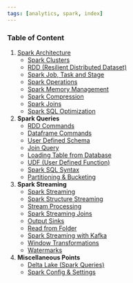 ```yaml
---
tags: [analytics, spark, index]
---
```


### Table of Content

1. [Spark Architecture](Spark%20Architecture.md)
	* [Spark Clusters](Spark%20Clusters.md)
	* [RDD (Resilient Distributed Dataset)](RDD%20%28Resilient%20Distributed%20Dataset%29.md)
	* [Spark Job, Task and Stage](Spark%20Job,%20Task%20and%20Stage.md)
	* [Spark Operations](Spark%20Operations.md)
	* [Spark Memory Management](Spark%20Memory%20Management.md)
	* [Spark Compression](Spark%20Compression.md)
	* [Spark Joins](Spark%20Joins.md)
	* [Spark SQL Optimization](Spark%20SQL%20Optimization.md)
2. **Spark Queries**
	* [RDD Commands](Spark%20Queries/RDD%20Commands.md)
	 * [Dataframe Commands](Spark%20Queries/Dataframe%20Commands.md)
	* [User Defined Schema](Spark%20Queries/User%20Defined%20Schema.md)
	* [Join Query](Spark%20Queries/Join%20Query.md)
	* [Loading Table from Database](Spark%20Queries/Loading%20Table%20from%20Database.md)
	* [UDF (User Defined Function)](Spark%20Streaming/UDF%20%28User%20Defined%20Function%29.md)
	* [Spark SQL Syntax](Spark%20Queries/Spark%20SQL%20Syntax.md)
	* [Partitioning & Bucketing](Spark%20Queries/Partitioning%20&%20Bucketing.md)
3. **Spark Streaming**
	 * [Spark Streaming](Spark%20Streaming/Spark%20Streaming.md)
	* [Spark Structure Streaming](Spark%20Streaming/Spark%20Structure%20Streaming.md)
	* [Stream Processing](Spark%20Streaming/Stream%20Processing.md)
	* [Spark Streaming Joins](Spark%20Streaming/Spark%20Streaming%20Joins.md)
	* [Output Sinks](Spark%20Streaming/Output%20Sinks.md)
	* [Read from Folder](Spark%20Streaming/Read%20from%20Folder.md)
	* [Spark Streaming with Kafka](Spark%20Streaming/Spark%20Streaming%20with%20Kafka.md)
	* [Window Transformations](Spark%20Streaming/Window%20Transformations.md)
	* [Watermarks](Spark%20Streaming/Watermarks.md)
4. **Miscellaneous Points**
	 * [Delta Lake (Spark Queries)](Delta%20Lake%20%28Spark%20Queries%29.md)
	* [Spark Config & Settings](Spark%20Config%20&%20Settings.md)
